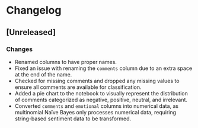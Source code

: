 # Changelog

## [Unreleased]
### Changes
- Renamed columns to have proper names.
- Fixed an issue with renaming the `comments` column due to an extra space at the end of the name.
- Checked for missing comments and dropped any missing values to ensure all comments are available for classification.
- Added a pie chart to the notebook to visually represent the distribution of comments categorized as negative, positive, neutral, and irrelevant.
- Converted `comments` and `emotional` columns into numerical data, as multinomial Naïve Bayes only processes numerical data, requiring string-based sentiment data to be transformed.

